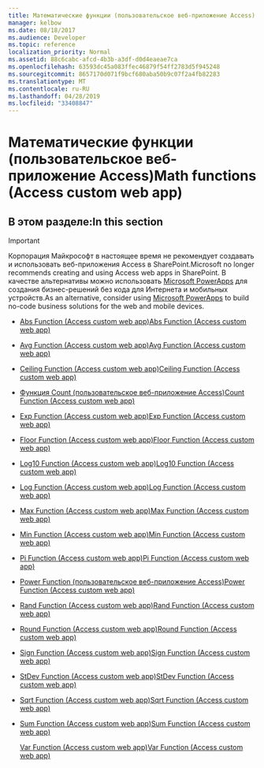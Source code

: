 ```yaml
---
title: Математические функции (пользовательское веб-приложение Access)
manager: kelbow
ms.date: 08/18/2017
ms.audience: Developer
ms.topic: reference
localization_priority: Normal
ms.assetid: 88c6cabc-afcd-4b3b-a3df-d0d4eaeae7ca
ms.openlocfilehash: 63593dc45a083ffec46879f54ff2783d5f945248
ms.sourcegitcommit: 8657170d071f9bcf680aba50b9c07f2a4fb82283
ms.translationtype: MT
ms.contentlocale: ru-RU
ms.lasthandoff: 04/28/2019
ms.locfileid: "33408847"
---
```

# <a name="math-functions-access-custom-web-app"></a><span data-ttu-id="5201e-102">Математические функции (пользовательское веб-приложение Access)</span><span class="sxs-lookup"><span data-stu-id="5201e-102">Math functions (Access custom web app)</span></span>

## <a name="in-this-section"></a><span data-ttu-id="5201e-103">В этом разделе:</span><span class="sxs-lookup"><span data-stu-id="5201e-103">In this section</span></span>

> [!IMPORTANT]
> <span data-ttu-id="5201e-104">Корпорация Майкрософт в настоящее время не рекомендует создавать и использовать веб-приложения Access в SharePoint.</span><span class="sxs-lookup"><span data-stu-id="5201e-104">Microsoft no longer recommends creating and using Access web apps in SharePoint.</span></span> <span data-ttu-id="5201e-105">В качестве альтернативы можно использовать [Microsoft PowerApps](https://powerapps.microsoft.com/en-us/) для создания бизнес-решений без кода для Интернета и мобильных устройств.</span><span class="sxs-lookup"><span data-stu-id="5201e-105">As an alternative, consider using [Microsoft PowerApps](https://powerapps.microsoft.com/en-us/) to build no-code business solutions for the web and mobile devices.</span></span> 
  
- [<span data-ttu-id="5201e-106">Abs Function (Access custom web app)</span><span class="sxs-lookup"><span data-stu-id="5201e-106">Abs Function (Access custom web app)</span></span>](abs-function-access-custom-web-app.md)
    
- [<span data-ttu-id="5201e-107">Avg Function (Access custom web app)</span><span class="sxs-lookup"><span data-stu-id="5201e-107">Avg Function (Access custom web app)</span></span>](avg-function-access-custom-web-app.md)
    
- [<span data-ttu-id="5201e-108">Ceiling Function (Access custom web app)</span><span class="sxs-lookup"><span data-stu-id="5201e-108">Ceiling Function (Access custom web app)</span></span>](ceiling-function-access-custom-web-app.md)
    
- [<span data-ttu-id="5201e-109">Функция Count (пользовательское веб-приложение Access)</span><span class="sxs-lookup"><span data-stu-id="5201e-109">Count Function (Access custom web app)</span></span>](count-function-access-custom-web-app.md)
    
- [<span data-ttu-id="5201e-110">Exp Function (Access custom web app)</span><span class="sxs-lookup"><span data-stu-id="5201e-110">Exp Function (Access custom web app)</span></span>](exp-function-access-custom-web-app.md)
    
- [<span data-ttu-id="5201e-111">Floor Function (Access custom web app)</span><span class="sxs-lookup"><span data-stu-id="5201e-111">Floor Function (Access custom web app)</span></span>](floor-function-access-custom-web-app.md)
    
- [<span data-ttu-id="5201e-112">Log10 Function (Access custom web app)</span><span class="sxs-lookup"><span data-stu-id="5201e-112">Log10 Function (Access custom web app)</span></span>](log10-function-access-custom-web-app.md)
    
- [<span data-ttu-id="5201e-113">Log Function (Access custom web app)</span><span class="sxs-lookup"><span data-stu-id="5201e-113">Log Function (Access custom web app)</span></span>](log-function-access-custom-web-app.md)
    
- [<span data-ttu-id="5201e-114">Max Function (Access custom web app)</span><span class="sxs-lookup"><span data-stu-id="5201e-114">Max Function (Access custom web app)</span></span>](max-function-access-custom-web-app.md)
    
- [<span data-ttu-id="5201e-115">Min Function (Access custom web app)</span><span class="sxs-lookup"><span data-stu-id="5201e-115">Min Function (Access custom web app)</span></span>](min-function-access-custom-web-app.md)
    
- [<span data-ttu-id="5201e-116">Pi Function (Access custom web app)</span><span class="sxs-lookup"><span data-stu-id="5201e-116">Pi Function (Access custom web app)</span></span>](pi-function-access-custom-web-app.md)
    
- [<span data-ttu-id="5201e-117">Power Function (пользовательское веб-приложение Access)</span><span class="sxs-lookup"><span data-stu-id="5201e-117">Power Function (Access custom web app)</span></span>](power-function-access-custom-web-app.md)
    
- [<span data-ttu-id="5201e-118">Rand Function (Access custom web app)</span><span class="sxs-lookup"><span data-stu-id="5201e-118">Rand Function (Access custom web app)</span></span>](rand-function-access-custom-web-app.md)
    
- [<span data-ttu-id="5201e-119">Round Function (Access custom web app)</span><span class="sxs-lookup"><span data-stu-id="5201e-119">Round Function (Access custom web app)</span></span>](round-function-access-custom-web-app.md)
    
- [<span data-ttu-id="5201e-120">Sign Function (Access custom web app)</span><span class="sxs-lookup"><span data-stu-id="5201e-120">Sign Function (Access custom web app)</span></span>](sign-function-access-custom-web-app.md)
    
- [<span data-ttu-id="5201e-121">StDev Function (Access custom web app)</span><span class="sxs-lookup"><span data-stu-id="5201e-121">StDev Function (Access custom web app)</span></span>](stdev-function-access-custom-web-app.md)
    
- [<span data-ttu-id="5201e-122">Sqrt Function (Access custom web app)</span><span class="sxs-lookup"><span data-stu-id="5201e-122">Sqrt Function (Access custom web app)</span></span>](sqrt-function-access-custom-web-app.md)
    
- [<span data-ttu-id="5201e-123">Sum Function (Access custom web app)</span><span class="sxs-lookup"><span data-stu-id="5201e-123">Sum Function (Access custom web app)</span></span>](sum-function-access-custom-web-app.md)
    
    [<span data-ttu-id="5201e-124">Var Function (Access custom web app)</span><span class="sxs-lookup"><span data-stu-id="5201e-124">Var Function (Access custom web app)</span></span>](var-function-access-custom-web-app.md)
    

